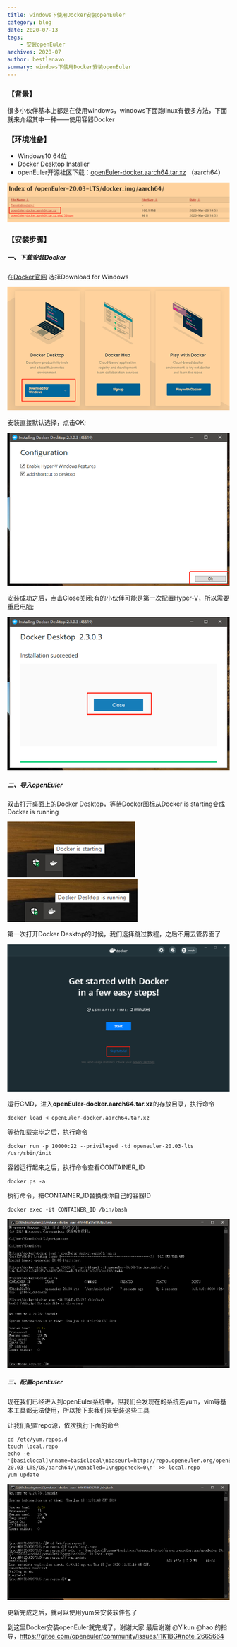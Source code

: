 ```yaml
---
title: windows下使用Docker安装openEuler
category: blog 
date: 2020-07-13
tags:
    - 安装openEuler
archives: 2020-07
author: bestlenavo
summary: windows下使用Docker安装openEuler
---
```


### 【背景】
很多小伙伴基本上都是在使用windows，windows下面跑linux有很多方法，下面就来介绍其中一种——使用容器Docker

### 【环境准备】

- Windows10 64位
- Docker Desktop Installer
- openEuler开源社区下载：[openEuler-docker.aarch64.tar.xz](https://repo.openeuler.org/openEuler-20.03-LTS/docker_img/aarch64/)  （aarch64）

<img src="./2020-06-18-docker-images/1.png">

### 【安装步骤】

##### 一、下载安装Docker

在[Docker官网](https://www.docker.com/get-started) 选择Download for Windows

<img src="./2020-06-18-docker-images/2.png">

安装直接默认选择，点击OK;

<img src="./2020-06-18-docker-images/3.png">

安装成功之后，点击Close关闭;有的小伙伴可能是第一次配置Hyper-V，所以需要重启电脑;

<img src="./2020-06-18-docker-images/4.png">

##### 二、导入openEuler

双击打开桌面上的Docker Desktop，等待Docker图标从Docker is starting变成Docker is running

<img src="./2020-06-18-docker-images/5.png">
<img src="./2020-06-18-docker-images/6.png">

第一次打开Docker Desktop的时候，我们选择跳过教程，之后不用去管界面了

<img src="./2020-06-18-docker-images/7.png">

运行CMD，进入**openEuler-docker.aarch64.tar.xz**的存放目录，执行命令
```
docker load < openEuler-docker.aarch64.tar.xz
```

等待加载完毕之后，执行命令
```
docker run -p 10000:22 --privileged -td openeuler-20.03-lts /usr/sbin/init
```

容器运行起来之后，执行命令查看CONTAINER_ID
```
docker ps -a
```

执行命令，把CONTAINER_ID替换成你自己的容器ID
```
docker exec -it CONTAINER_ID /bin/bash
```

<img src="./2020-06-18-docker-images/8.png">

##### 三、配置openEuler
现在我们已经进入到openEuler系统中，但我们会发现在的系统连yum，vim等基本工具都无法使用，所以接下来我们来安装这些工具

让我们配置repo源，依次执行下面的命令
```
cd /etc/yum.repos.d
touch local.repo
echo -e '[basiclocal]\nname=basiclocal\nbaseurl=http://repo.openeuler.org/openEuler-20.03-LTS/OS/aarch64/\nenabled=1\ngpgcheck=0\n' >> local.repo
yum update
```

<img src="./2020-06-18-docker-images/9.png">

更新完成之后，就可以使用yum来安装软件包了

到这里Docker安装openEuler就完成了，谢谢大家
最后谢谢 @Yikun @hao 的指导，https://gitee.com/openeuler/community/issues/I1K1BG#note_2665664